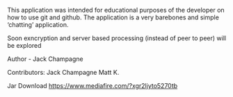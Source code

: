 This application was intended for educational purposes of the developer on how to use git and github. The application is a very barebones and simple ‘chatting’ application.

Soon exncryption and server based processing (instead of peer to peer) will be explored

Author - Jack Champagne

Contributors:
Jack Champagne
Matt K.

Jar Download
https://www.mediafire.com/?xgr2ljyto5270tb
